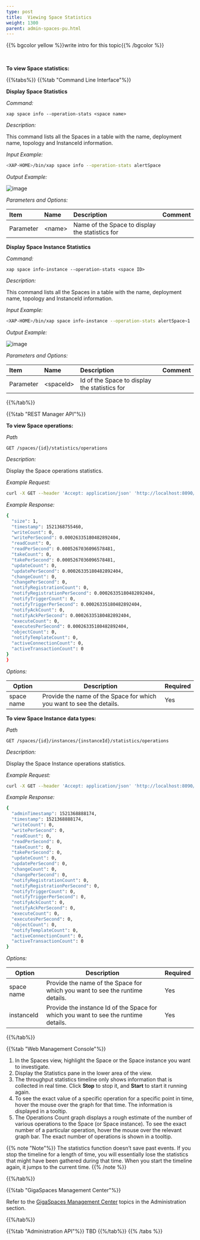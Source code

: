 ```yaml
---
type: post
title:  Viewing Space Statistics
weight: 1300
parent: admin-spaces-pu.html
---
```

 
 
{{% bgcolor yellow %}}write intro for this topic{{% /bgcolor %}}<br>

<br>

**To view Space statistics:**

{{%tabs%}}
{{%tab "Command Line Interface"%}}

**Display Space Statistics**

*Command:*

`xap space info --operation-stats <space name>`
 
*Description:*

This command lists all the Spaces  in a table with the name, deployment name, topology and InstanceId information.
 
*Input Example:*
 
```bash
<XAP-HOME>/bin/xap space info --operation-stats alertSpace
```
 
*Output Example:*
  
![image](/attachment_files/admin/cli-xap-space-stats.png)

*Parameters and Options:*

|Item | Name| Description | Comment |
|:----|:----|:------------|:--------|
|Parameter | \<name\> |Name of the Space to display the statistics for ||
 
 

**Display Space Instance Statistics**

*Command:*

`xap space info-instance --operation-stats <space ID>`
 
*Description:*

This command lists all the Spaces  in a table with the name, deployment name, topology and InstanceId information.
 
*Input Example:*
 
```bash
<XAP-HOME>/bin/xap space info-instance --operation-stats alertSpace~1
```
 
*Output Example:*
  
![image](/attachment_files/admin/cli-xap-space-stats-instance.png)

*Parameters and Options:*

|Item | Name| Description | Comment |
|:----|:----|:------------|:--------|
|Parameter | \<spaceId\> |Id of the Space to display the statistics for ||
 
 
 
 
{{%/tab%}}

{{%tab "REST Manager API"%}}

 
**To view Space operations:**

*Path*

`GET /spaces/{id}/statistics/operations`

*Description:*

Display the Space operations statistics.

*Example Request:*

```bash
curl -X GET --header 'Accept: application/json' 'http://localhost:8090/v2/spaces/alertSpace/statistics/operations'
```
 
*Example Response:*

```bash
{
  "size": 1,
  "timestamp": 1521368755460,
  "writeCount": 0,
  "writePerSecond": 0.00026335180482892404,
  "readCount": 0,
  "readPerSecond": 0.0005267036096578481,
  "takeCount": 0,
  "takePerSecond": 0.0005267036096578481,
  "updateCount": 0,
  "updatePerSecond": 0.00026335180482892404,
  "changeCount": 0,
  "changePerSecond": 0,
  "notifyRegistrationCount": 0,
  "notifyRegistrationPerSecond": 0.00026335180482892404,
  "notifyTriggerCount": 0,
  "notifyTriggerPerSecond": 0.00026335180482892404,
  "notifyAckCount": 0,
  "notifyAckPerSecond": 0.00026335180482892404,
  "executeCount": 0,
  "executesPerSecond": 0.00026335180482892404,
  "objectCount": 0,
  "notifyTemplateCount": 0,
  "activeConnectionCount": 0,
  "activeTransactionCount": 0
}
}
```

*Options:*

| Option     | Description       |   Required     |
|------|-------------------|----------------|
| space name | Provide the name of the Space for which you want to see the details. | Yes |

**To view Space Instance data types:**

*Path*

`GET /spaces/{id}/instances/{instanceId}/statistics/operations`

*Description:*

Display the Space Instance operations statistics.

*Example Request:*

```bash
curl -X GET --header 'Accept: application/json' 'http://localhost:8090/v2/spaces/alertSpace/instances/alertSpace~1/statistics/operations'
```
 
*Example Response:*

```bash
{
  "adminTimestamp": 1521368888174,
  "timestamp": 1521368888174,
  "writeCount": 0,
  "writePerSecond": 0,
  "readCount": 0,
  "readPerSecond": 0,
  "takeCount": 0,
  "takePerSecond": 0,
  "updateCount": 0,
  "updatePerSecond": 0,
  "changeCount": 0,
  "changePerSecond": 0,
  "notifyRegistrationCount": 0,
  "notifyRegistrationPerSecond": 0,
  "notifyTriggerCount": 0,
  "notifyTriggerPerSecond": 0,
  "notifyAckCount": 0,
  "notifyAckPerSecond": 0,
  "executeCount": 0,
  "executesPerSecond": 0,
  "objectCount": 0,
  "notifyTemplateCount": 0,
  "activeConnectionCount": 0,
  "activeTransactionCount": 0
}
```

*Options:*

| Option     | Description       |   Required     |
|------|-------------------|----------------|
| space name | Provide the name of the Space for which you want to see the runtime details. | Yes |
| instanceId| Provide the instance Id of the Space for which you want to see the runtime details. | Yes |
 
{{%/tab%}}


{{%tab "Web Management Console"%}}

1. In the Spaces view, highlight the Space or the Space instance you want to investigate.
1. Display the Statistics pane in the lower area of the view.
1. The throughput statistics timeline only shows information that is collected in real time. Click **Stop** to stop it, and **Start** to start it running again.
1. To see the exact value of a specific operation for a specific point in time, hover the mouse over the graph for that time. The information is displayed in a tooltip.
1. The Operations Count graph displays a rough estimate of the number of various operations to the Space (or Space instance). To see the exact number of a particular operation, hover the mouse over the relevant graph bar. The exact number of operations is shown in a tooltip.

 {{% note "Note"%}}
 The statistics function doesn’t save past events. If you stop the timeline for a length of time, you will essentially lose the statistics that might have been gathered during that time. When you start the timeline again, it jumps to the current time.
 {{% /note %}}

{{%/tab%}}


{{%tab "GigaSpaces Management Center"%}}

Refer to the [GigaSpaces Management Center](./gigaspaces-management-center.html) topics in the Administration section.

{{%/tab%}}


{{%tab "Administration API"%}}
TBD
{{%/tab%}}
{{% /tabs %}}
  